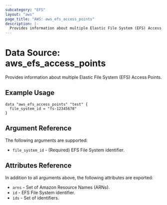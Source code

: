 ```yaml
---
subcategory: "EFS"
layout: "aws"
page_title: "AWS: aws_efs_access_points"
description: |-
  Provides information about multiple Elastic File System (EFS) Access Points.
---
```


# Data Source: aws_efs_access_points

Provides information about multiple Elastic File System (EFS) Access Points.

## Example Usage

```hcl
data "aws_efs_access_points" "test" {
  file_system_id = "fs-12345678"
}
```

## Argument Reference

The following arguments are supported:

* `file_system_id` - (Required) EFS File System identifier.

## Attributes Reference

In addition to all arguments above, the following attributes are exported:

* `arns` - Set of Amazon Resource Names (ARNs).
* `id` - EFS File System identifier.
* `ids` - Set of identifiers.
